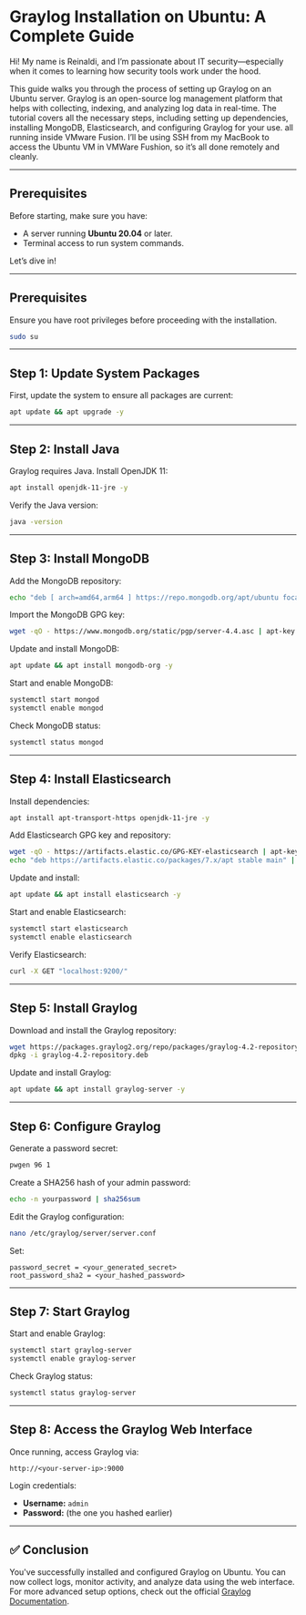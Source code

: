 # Graylog Installation on Ubuntu: A Complete Guide

Hi! My name is Reinaldi, and I’m passionate about IT security—especially when it comes to learning how security tools work under the hood.

This guide walks you through the process of setting up Graylog on an Ubuntu server. Graylog is an open-source log management platform that helps with collecting, indexing, and analyzing log data in real-time. The tutorial covers all the necessary steps, including setting up dependencies, installing MongoDB, Elasticsearch, and configuring Graylog for your use. all running inside VMware Fusion. I’ll be using SSH from my MacBook to access the Ubuntu VM in VMWare Fushion, so it’s all done remotely and cleanly.

---

## Prerequisites

Before starting, make sure you have:

- A server running **Ubuntu 20.04** or later.
- Terminal access to run system commands.

Let’s dive in!

---  
## Prerequisites
Ensure you have root privileges before proceeding with the installation.

```bash
sudo su
```

---

## Step 1: Update System Packages

First, update the system to ensure all packages are current:

```bash
apt update && apt upgrade -y
```

---

## Step 2: Install Java

Graylog requires Java. Install OpenJDK 11:

```bash
apt install openjdk-11-jre -y
```

Verify the Java version:

```bash
java -version
```

---

## Step 3: Install MongoDB

Add the MongoDB repository:

```bash
echo "deb [ arch=amd64,arm64 ] https://repo.mongodb.org/apt/ubuntu focal/mongodb-org/4.4 multiverse" | tee /etc/apt/sources.list.d/mongodb-org-4.4.list
```

Import the MongoDB GPG key:

```bash
wget -qO - https://www.mongodb.org/static/pgp/server-4.4.asc | apt-key add -
```

Update and install MongoDB:

```bash
apt update && apt install mongodb-org -y
```

Start and enable MongoDB:

```bash
systemctl start mongod
systemctl enable mongod
```

Check MongoDB status:

```bash
systemctl status mongod
```

---

## Step 4: Install Elasticsearch

Install dependencies:

```bash
apt install apt-transport-https openjdk-11-jre -y
```

Add Elasticsearch GPG key and repository:

```bash
wget -qO - https://artifacts.elastic.co/GPG-KEY-elasticsearch | apt-key add -
echo "deb https://artifacts.elastic.co/packages/7.x/apt stable main" | tee -a /etc/apt/sources.list.d/elastic-7.x.list
```

Update and install:

```bash
apt update && apt install elasticsearch -y
```

Start and enable Elasticsearch:

```bash
systemctl start elasticsearch
systemctl enable elasticsearch
```

Verify Elasticsearch:

```bash
curl -X GET "localhost:9200/"
```

---

## Step 5: Install Graylog

Download and install the Graylog repository:

```bash
wget https://packages.graylog2.org/repo/packages/graylog-4.2-repository.deb
dpkg -i graylog-4.2-repository.deb
```

Update and install Graylog:

```bash
apt update && apt install graylog-server -y
```

---

## Step 6: Configure Graylog

Generate a password secret:

```bash
pwgen 96 1
```

Create a SHA256 hash of your admin password:

```bash
echo -n yourpassword | sha256sum
```

Edit the Graylog configuration:

```bash
nano /etc/graylog/server/server.conf
```

Set:

```properties
password_secret = <your_generated_secret>
root_password_sha2 = <your_hashed_password>
```

---

## Step 7: Start Graylog

Start and enable Graylog:

```bash
systemctl start graylog-server
systemctl enable graylog-server
```

Check Graylog status:

```bash
systemctl status graylog-server
```

---

## Step 8: Access the Graylog Web Interface

Once running, access Graylog via:

```
http://<your-server-ip>:9000
```

Login credentials:

- **Username:** `admin`
- **Password:** (the one you hashed earlier)

---

## ✅ Conclusion

You've successfully installed and configured Graylog on Ubuntu. You can now collect logs, monitor activity, and analyze data using the web interface. For more advanced setup options, check out the official [Graylog Documentation](https://docs.graylog.org/).
